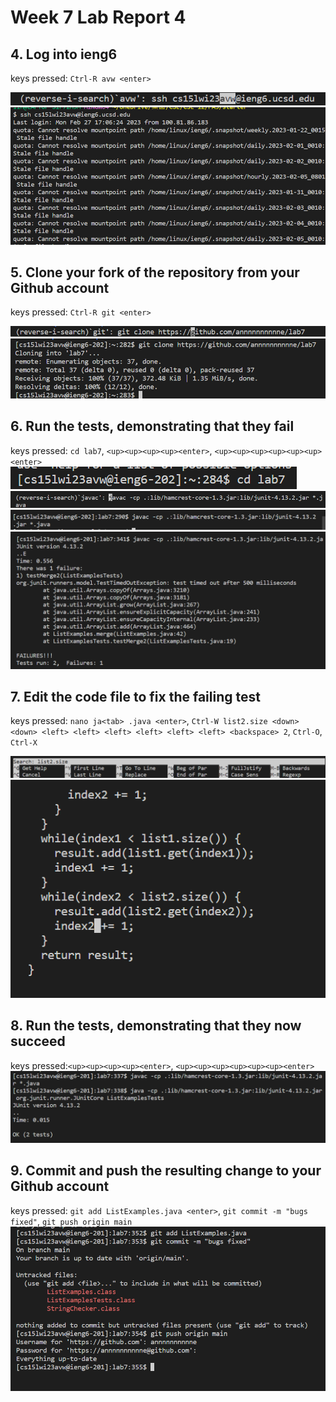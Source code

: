 # Week 7 Lab Report 4
## 4. Log into ieng6
keys pressed: `Ctrl-R avw <enter>`

![image](lab4_task4-1.png)
![image](lab4_task4-2.png)

## 5. Clone your fork of the repository from your Github account
keys pressed: `Ctrl-R git <enter>`

![image](lab4_task5-1.png)
![image](lab4_task5-2.png)
## 6. Run the tests, demonstrating that they fail
keys pressed: `cd lab7`, `<up><up><up><up><enter>`, `<up><up><up><up><up><up><enter>`
![image](lab4_task6_cd.png)
![image](lab4_task6_javac-R.png)
![image](lab4_task6_javac.png)
![image](lab4_task6_java.png)





## 7. Edit the code file to fix the failing test
keys pressed: `nano ja<tab> .java <enter>`, `Ctrl-W list2.size <down> <down> <left> <left> <left> <left> <left> <left> <backspace> 2`, `Ctrl-O`, `Ctrl-X`

![image](lab4_task7_Ctrl-W.png)
![image](lab4_task7_fixingbug.png)

## 8. Run the tests, demonstrating that they now succeed
keys pressed:`<up><up><up><up><enter>`, `<up><up><up><up><up><up><enter>`
![image](lab4_task8_JUnit.png)


## 9. Commit and push the resulting change to your Github account
keys pressed: `git add ListExamples.java <enter>`, `git commit -m "bugs fixed"`, `git push origin main`
![image](lab4_task9.png)


